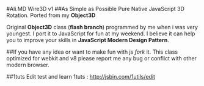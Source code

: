 #Ali.MD Wire3D v1
##As Simple as Possible Pure Native JavaScript 3D Rotation.
Ported from my **Object3D**

Original **Object3D** class (**flash branch**) programmed by me when i was very youngest.
I port it to JavaScript for fun at my weekend.
I believe it can help you to improve your skills in **JavaScript Modern Design Pattern**.

##If you have any idea or want to make fun with js *fork* it.
This class optimized for webkit and v8
please report me any bug or conflict with other modern browser.

##1tuts
Edit test and learn 1tuts : http://jsbin.com/1utils/edit
